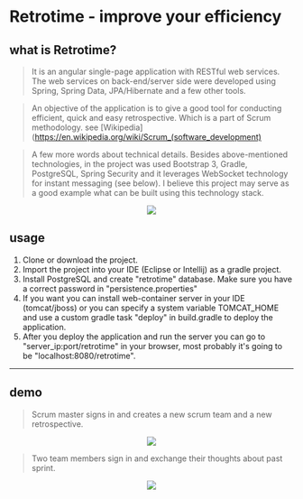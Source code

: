 # Retrotime - improve your efficiency

## what is Retrotime?
>It is an angular single-page application with RESTful web services. The web services on back-end/server side were developed using Spring, Spring Data, JPA/Hibernate and a few other tools. 

> An objective of the application is to give a good tool for conducting efficient, quick and easy retrospective. Which is a part of Scrum methodology. 
see [Wikipedia](https://en.wikipedia.org/wiki/Scrum_(software_development)

> A few more words about technical details. Besides above-mentioned technologies, in the project was used Bootstrap 3, Gradle, PostgreSQL, Spring Security and it leverages WebSocket technology for instant messaging (see below). I believe this project may serve as a good example what can be built using this technology stack.

<p align="center">
  <img src="https://s-media-cache-ak0.pinimg.com/564x/1a/b2/94/1ab2943bf19068cf6f708e6349551c28.jpg"/>
</p>

## usage
1. Clone or download the project.
2. Import the project into your IDE (Eclipse or Intellij) as a gradle project.
3. Install PostgreSQL and create "retrotime" database. Make sure you have a correct password in "persistence.properties"
4. If you want you can install web-container server in your IDE (tomcat/jboss) or you can specify a system variable TOMCAT_HOME and use a custom gradle task "deploy" in build.gradle to deploy the application.
5. After you deploy the application and run the server you can go to "server_ip:port/retrotime" in your browser, most probably it's going to be "localhost:8080/retrotime".  

----
## demo
>Scrum master signs in and creates a new scrum team and a new retrospective.

<p align="center">
  <img src="https://s-media-cache-ak0.pinimg.com/originals/6c/2f/e4/6c2fe45b5846e0471fb7e716bb738158.gif"/>
</p>

>Two team members sign in and exchange their thoughts about past sprint.

<p align="center">
  <img src="https://s-media-cache-ak0.pinimg.com/originals/6b/7a/45/6b7a45b534a0d621b6f2747f5602647e.gif"/>
</p>
